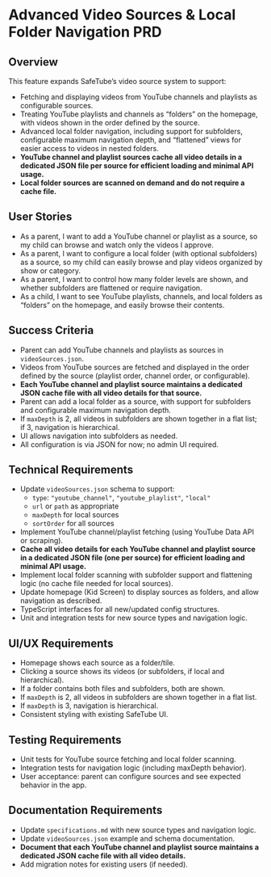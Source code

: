 # Advanced Video Sources & Local Folder Navigation PRD

## Overview

This feature expands SafeTube’s video source system to support:
- Fetching and displaying videos from YouTube channels and playlists as configurable sources.
- Treating YouTube playlists and channels as “folders” on the homepage, with videos shown in the order defined by the source.
- Advanced local folder navigation, including support for subfolders, configurable maximum navigation depth, and “flattened” views for easier access to videos in nested folders.
- **YouTube channel and playlist sources cache all video details in a dedicated JSON file per source for efficient loading and minimal API usage.**
- **Local folder sources are scanned on demand and do not require a cache file.**

## User Stories

- As a parent, I want to add a YouTube channel or playlist as a source, so my child can browse and watch only the videos I approve.
- As a parent, I want to configure a local folder (with optional subfolders) as a source, so my child can easily browse and play videos organized by show or category.
- As a parent, I want to control how many folder levels are shown, and whether subfolders are flattened or require navigation.
- As a child, I want to see YouTube playlists, channels, and local folders as “folders” on the homepage, and easily browse their contents.

## Success Criteria

- Parent can add YouTube channels and playlists as sources in `videoSources.json`.
- Videos from YouTube sources are fetched and displayed in the order defined by the source (playlist order, channel order, or configurable).
- **Each YouTube channel and playlist source maintains a dedicated JSON cache file with all video details for that source.**
- Parent can add a local folder as a source, with support for subfolders and configurable maximum navigation depth.
- If `maxDepth` is 2, all videos in subfolders are shown together in a flat list; if 3, navigation is hierarchical.
- UI allows navigation into subfolders as needed.
- All configuration is via JSON for now; no admin UI required.

## Technical Requirements

- Update `videoSources.json` schema to support:
  - `type`: `"youtube_channel"`, `"youtube_playlist"`, `"local"`
  - `url` or `path` as appropriate
  - `maxDepth` for local sources
  - `sortOrder` for all sources
- Implement YouTube channel/playlist fetching (using YouTube Data API or scraping).
- **Cache all video details for each YouTube channel and playlist source in a dedicated JSON file (one per source) for efficient loading and minimal API usage.**
- Implement local folder scanning with subfolder support and flattening logic (no cache file needed for local sources).
- Update homepage (Kid Screen) to display sources as folders, and allow navigation as described.
- TypeScript interfaces for all new/updated config structures.
- Unit and integration tests for new source types and navigation logic.

## UI/UX Requirements

- Homepage shows each source as a folder/tile.
- Clicking a source shows its videos (or subfolders, if local and hierarchical).
- If a folder contains both files and subfolders, both are shown.
- If `maxDepth` is 2, all videos in subfolders are shown together in a flat list.
- If `maxDepth` is 3, navigation is hierarchical.
- Consistent styling with existing SafeTube UI.

## Testing Requirements

- Unit tests for YouTube source fetching and local folder scanning.
- Integration tests for navigation logic (including maxDepth behavior).
- User acceptance: parent can configure sources and see expected behavior in the app.

## Documentation Requirements

- Update `specifications.md` with new source types and navigation logic.
- Update `videoSources.json` example and schema documentation.
- **Document that each YouTube channel and playlist source maintains a dedicated JSON cache file with all video details.**
- Add migration notes for existing users (if needed). 